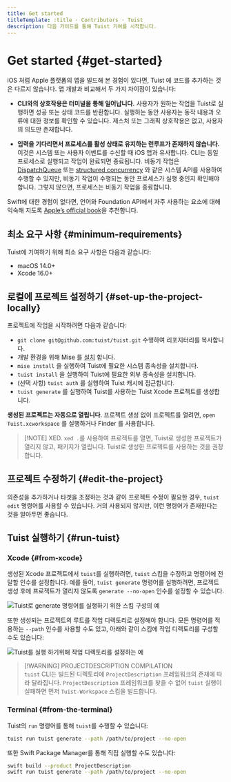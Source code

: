 ```yaml
---
title: Get started
titleTemplate: :title · Contributors · Tuist
description: 다음 가이드를 통해 Tuist 기여를 시작합니다.
---
```


# Get started {#get-started}

iOS 처럼 Apple 플랫폼의 앱을 빌드해 본 경험이 있다면, Tuist 에 코드를 추가하는 것은 다르지 않습니다. 앱 개발과 비교해서 두 가지 차이점이 있습니다:

- **CLI와의 상호작용은 터미널을 통해 일어납니다.** 사용자가 원하는 작업을 Tuist로 실행하면 성공 또는 상태 코드를 반환합니다. 실행하는 동안 사용자는 동작 내용과 오류에 대한 정보를 확인할 수 있습니다. 제스처 또는 그래픽 상호작용은 없고, 사용자의 의도만 존재합니다.

- **입력을 기다리면서 프로세스를 활성 상태로 유지하는 런루프가 존재하지 않습니다.** 이것은 시스템 또는 사용자 이벤트를 수신할 때 iOS 앱과 유사합니다. CLI는 동일 프로세스로 실행되고 작업이 완료되면 종료됩니다. 비동기 작업은 [DispatchQueue](https://developer.apple.com/documentation/dispatch/dispatchqueue) 또는 [structured concurrency](https://developer.apple.com/tutorials/app-dev-training/managing-structured-concurrency) 와 같은 시스템 API를 사용하여 수행할 수 있지만, 비동기 작업이 수행되는 동안 프로세스가 실행 중인지 확인해야 합니다. 그렇지 않으면, 프로세스는 비동기 작업을 종료합니다.

Swift에 대한 경험이 없다면, 언어와 Foundation API에서 자주 사용하는 요소에 대해 익숙해 지도록 [Apple’s official book](https://docs.swift.org/swift-book/)을 추천합니다.

## 최소 요구 사항 {#minimum-requirements}

Tuist에 기여하기 위해 최소 요구 사항은 다음과 같습니다:

- macOS 14.0+
- Xcode 16.0+

## 로컬에 프로젝트 설정하기 {#set-up-the-project-locally}

프로젝트에 작업을 시작하려면 다음과 같습니다:

- `git clone git@github.com:tuist/tuist.git` 수행하여 리포지터리를 복사합니다.
- 개발 환경을 위해 Mise 를 [설치](https://mise.jdx.dev/getting-started.html) 합니다.
- `mise install` 을 실행하여 Tuist에 필요한 시스템 종속성을 설치합니다.
- `tuist install` 을 실행하여 Tuist에 필요한 외부 종속성을 설치합니다.
- (선택 사항) `tuist auth` 를 실행하여 <LocalizedLink href="/guides/develop/build/cache">Tuist 캐시</LocalizedLink>에 접근합니다.
- `tuist generate` 를 실행하여 Tuist를 사용하는 Tuist Xcode  프로젝트를 생성합니다.

**생성된 프로젝트는 자동으로 열립니다**. 프로젝트 생성 없이 프로젝트를 열려면, `open Tuist.xcworkspace` 를 실행하거나 Finder 를 사용합니다.

> [!NOTE] XED.
> `xed .`를 사용하여 프로젝트를 열면, Tuist로 생성한 프로젝트가 열리지 않고, 패키지가 열립니다. Tuist로 생성한 프로젝트를 사용하는 것을 권장합니다.

## 프로젝트 수정하기 {#edit-the-project}

의존성을 추가하거나 타겟을 조정하는 것과 같이 프로젝트 수정이 필요한 경우, <LocalizedLink href="/guides/develop/projects/editing">`tuist edit` 명령어</LocalizedLink>를 사용할 수 있습니다. 거의 사용되지 않지만, 이런 명령어가 존재한다는 것을 알아두면 좋습니다.

## Tuist 실행하기 {#run-tuist}

### Xcode {#from-xcode}

생성된 Xcode 프로젝트에서 `tuist`를 실행하려면, `tuist` 스킴을 수정하고 명령어에 전달할 인수를 설정합니다. 예를 들어, `tuist generate` 명령어를 실행하려면, 프로젝트 생성 후에 프로젝트가 열리지 않도록 `generate --no-open` 인수를 설정할 수 있습니다.

![Tuist로 generate 명령어를 실행하기 위한 스킴 구성의 예](/images/contributors/scheme-arguments.png)

또한 생성되는 프로젝트의 루트를 작업 디렉토리로 설정해야 합니다. 모든 명령어를 적용하는 `--path` 인수를 사용할 수도 있고, 아래와 같이 스킴에 작업 디렉토리를 구성할 수도 있습니다:

![Tuist를 실행 하기위해 작업 디렉토리를 설정하는 예](/images/contributors/scheme-working-directory.png)

> [!WARNING] PROJECTDESCRIPTION COMPILATION\
> `tuist` CLI는 빌드된 디렉토리에 `ProjectDescription` 프레임워크의 존재에 따라 달라집니다. `ProjectDescription` 프레임워크를 찾을 수 없어 `tuist` 실행이 실패하면 먼저 `Tuist-Workspace` 스킴을 빌드합니다.

### Terminal {#from-the-terminal}

Tuist의 `run` 명령어를 통해 `tuist`를 수행할 수 있습니다:

```bash
tuist run tuist generate --path /path/to/project --no-open
```

또한 Swift Package Manager를 통해 직접 실행할 수도 있습니다:

```bash
swift build --product ProjectDescription
swift run tuist generate --path /path/to/project --no-open
```
